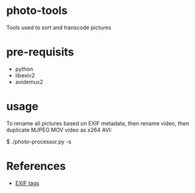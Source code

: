 # photo-tools
Tools used to sort and transcode pictures

# pre-requisits
* python
* libexiv2
* avidemux2
 
# usage

To rename all pictures based on EXIF metadata, then rename video, then duplicate MJPEG MOV video as x264 AVI:

$ ./photo-processor.py -s <source folder>

# References

* [EXIF tags](http://www.exiv2.org/tags.html)
